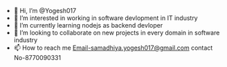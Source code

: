 - 👋 Hi, I’m @Yogesh017
- 👀 I’m interested in working in software devlopment in IT industry
- 🌱 I’m currently learning nodejs as backend devloper 
- 💞️ I’m looking to collaborate on new projects in every domain in software industry
- 📫 How to reach me Email-samadhiya.yogesh017@gmail.com
contact No-8770090331

<!---
Yogesh017/Yogesh017 is a ✨ special ✨ repository because its `README.md` (this file) appears on your GitHub profile.
You can click the Preview link to take a look at your changes.
--->
